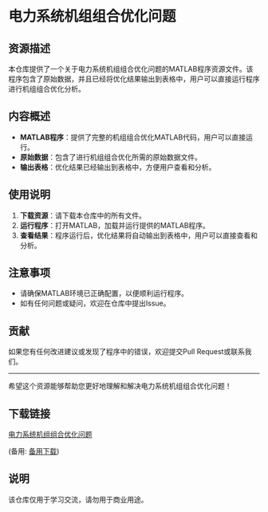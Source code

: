 # 电力系统机组组合优化问题

## 资源描述

本仓库提供了一个关于电力系统机组组合优化问题的MATLAB程序资源文件。该程序包含了原始数据，并且已经将优化结果输出到表格中，用户可以直接运行程序进行机组组合优化分析。

## 内容概述

- **MATLAB程序**：提供了完整的机组组合优化MATLAB代码，用户可以直接运行。
- **原始数据**：包含了进行机组组合优化所需的原始数据文件。
- **输出表格**：优化结果已经输出到表格中，方便用户查看和分析。

## 使用说明

1. **下载资源**：请下载本仓库中的所有文件。
2. **运行程序**：打开MATLAB，加载并运行提供的MATLAB程序。
3. **查看结果**：程序运行后，优化结果将自动输出到表格中，用户可以直接查看和分析。

## 注意事项

- 请确保MATLAB环境已正确配置，以便顺利运行程序。
- 如有任何问题或疑问，欢迎在仓库中提出Issue。

## 贡献

如果您有任何改进建议或发现了程序中的错误，欢迎提交Pull Request或联系我们。

---

希望这个资源能够帮助您更好地理解和解决电力系统机组组合优化问题！

## 下载链接
[电力系统机组组合优化问题](https://pan.quark.cn/s/1c9ae1f5c878) 

(备用: [备用下载](https://pan.baidu.com/s/1FSZjm7X9xmkoNtP3dcDwGA?pwd=1234))

## 说明

该仓库仅用于学习交流，请勿用于商业用途。
